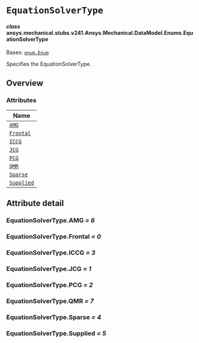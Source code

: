<!-- vale off -->

<a id="equationsolvertype"></a>

# `EquationSolverType`

<a id="ansys.mechanical.stubs.v241.Ansys.Mechanical.DataModel.Enums.EquationSolverType"></a>

#### *class* ansys.mechanical.stubs.v241.Ansys.Mechanical.DataModel.Enums.EquationSolverType

Bases: [`enum.Enum`](https://docs.python.org/3/library/enum.html#enum.Enum)

Specifies the EquationSolverType.

<!-- !! processed by numpydoc !! -->

<a id="overview"></a>

## Overview

### Attributes

| Name |
| -------------------------------------------- |
| [`AMG`](#EquationSolverType.AMG) |
| [`Frontal`](#EquationSolverType.Frontal) |
| [`ICCG`](#EquationSolverType.ICCG) |
| [`JCG`](#EquationSolverType.JCG) |
| [`PCG`](#EquationSolverType.PCG) |
| [`QMR`](#EquationSolverType.QMR) |
| [`Sparse`](#EquationSolverType.Sparse) |
| [`Supplied`](#EquationSolverType.Supplied) |

<a id="attribute-detail"></a>

## Attribute detail

<a id="EquationSolverType.AMG"></a>

### EquationSolverType.AMG *= 6*

<a id="EquationSolverType.Frontal"></a>

### EquationSolverType.Frontal *= 0*

<a id="EquationSolverType.ICCG"></a>

### EquationSolverType.ICCG *= 3*

<a id="EquationSolverType.JCG"></a>

### EquationSolverType.JCG *= 1*

<a id="EquationSolverType.PCG"></a>

### EquationSolverType.PCG *= 2*

<a id="EquationSolverType.QMR"></a>

### EquationSolverType.QMR *= 7*

<a id="EquationSolverType.Sparse"></a>

### EquationSolverType.Sparse *= 4*

<a id="EquationSolverType.Supplied"></a>

### EquationSolverType.Supplied *= 5*

<!-- vale on -->
